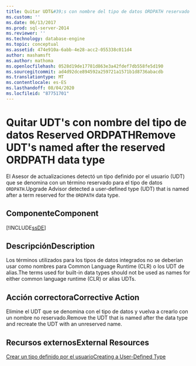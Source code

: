 ```yaml
---
title: Quitar UDT&#39;s con nombre del tipo de datos ORDPATH reservado | Microsoft Docs
ms.custom: ''
ms.date: 06/13/2017
ms.prod: sql-server-2014
ms.reviewer: ''
ms.technology: database-engine
ms.topic: conceptual
ms.assetid: 474e910a-6abb-4e28-acc2-055338c011d4
author: mashamsft
ms.author: mathoma
ms.openlocfilehash: 0528d19de17781d863e3a42fdef7db558fe5d190
ms.sourcegitcommit: ad4d92dce894592a259721a1571b1d8736abacdb
ms.translationtype: MT
ms.contentlocale: es-ES
ms.lasthandoff: 08/04/2020
ms.locfileid: "87751701"
---
```

# <a name="remove-udt39s-named-after-the-reserved-ordpath-data-type"></a><span data-ttu-id="2ac54-102">Quitar UDT&#39;s con nombre del tipo de datos Reserved ORDPATH</span><span class="sxs-lookup"><span data-stu-id="2ac54-102">Remove UDT&#39;s named after the reserved ORDPATH data type</span></span>
  <span data-ttu-id="2ac54-103">El Asesor de actualizaciones detectó un tipo definido por el usuario (UDT) que se denomina con un término reservado para el tipo de datos `ORDPATH`.</span><span class="sxs-lookup"><span data-stu-id="2ac54-103">Upgrade Advisor detected a user-defined type (UDT) that is named after a term reserved for the `ORDPATH` data type.</span></span>  
  
## <a name="component"></a><span data-ttu-id="2ac54-104">Componente</span><span class="sxs-lookup"><span data-stu-id="2ac54-104">Component</span></span>  
 [!INCLUDE[ssDE](../../includes/ssde-md.md)]  
  
## <a name="description"></a><span data-ttu-id="2ac54-105">Descripción</span><span class="sxs-lookup"><span data-stu-id="2ac54-105">Description</span></span>  
 <span data-ttu-id="2ac54-106">Los términos utilizados para los tipos de datos integrados no se deberían usar como nombres para Common Language Runtime (CLR) o los UDT de alias.</span><span class="sxs-lookup"><span data-stu-id="2ac54-106">The terms used for built-in data types should not be used as names for either common language runtime (CLR) or alias UDTs.</span></span>  
  
## <a name="corrective-action"></a><span data-ttu-id="2ac54-107">Acción correctora</span><span class="sxs-lookup"><span data-stu-id="2ac54-107">Corrective Action</span></span>  
 <span data-ttu-id="2ac54-108">Elimine el UDT que se denomina con el tipo de datos y vuelva a crearlo con un nombre no reservado.</span><span class="sxs-lookup"><span data-stu-id="2ac54-108">Remove the UDT that is named after the data type and recreate the UDT with an unreserved name.</span></span>  
  
## <a name="external-resources"></a><span data-ttu-id="2ac54-109">Recursos externos</span><span class="sxs-lookup"><span data-stu-id="2ac54-109">External Resources</span></span>  
 [<span data-ttu-id="2ac54-110">Crear un tipo definido por el usuario</span><span class="sxs-lookup"><span data-stu-id="2ac54-110">Creating a User-Defined Type</span></span>](../../relational-databases/clr-integration-database-objects-user-defined-types/creating-user-defined-types.md)  
  
  
